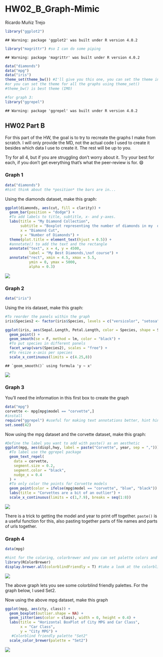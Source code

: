 HW02\_B\_Graph-Mimic
================
Ricardo Muñiz Trejo

``` r
library("ggplot2")
```

    ## Warning: package 'ggplot2' was built under R version 4.0.2

``` r
library("magrittr") #so I can do some piping
```

    ## Warning: package 'magrittr' was built under R version 4.0.2

``` r
data("diamonds")
data("mpg")
data("iris")
theme_set(theme_bw()) #I'll give you this one, you can set the theme individually for graphs
#or you can set the theme for all the graphs using theme_set()
#theme_bw() is best theme (IMO)

#for graph 3:
library("ggrepel")
```

    ## Warning: package 'ggrepel' was built under R version 4.0.2

## HW02 Part B

For this part of the HW, the goal is to try to recreate the graphs I
make from scratch. I will only provide the MD, not the actual code I
used to create it besides which data I use to create it. The rest will
be up to you.

Try for all 4, but if you are struggling don’t worry about it. Try your
best for each, if you don’t get everything that’s what the peer-review
is for. :smile:

### Graph 1

``` r
data("diamonds")
#hint think about the *position* the bars are in...
```

Using the diamonds dataset, make this graph:

``` r
ggplot(diamonds, aes(cut, fill = clarity)) +
  geom_bar(position = "dodge") +
  #To add labels to title, subtitle, x- and y-axes.
  labs(title = "My Diamond Collection", 
       subtitle = "Boxplot representing the number of diamonds in my  diamond collection by \ntype of cut quality and clarity of diamond",
       x = "Diamond Cut", 
       y = "Number of Diamonds") +
  theme(plot.title = element_text(hjust = 0.5)) +
  #annotate() to add the text and the rectangle
  annotate("text", x = 4, y = 4500, 
           label = "My Best Diamonds,\nof course") +
  annotate("rect", xmin = 4.5, xmax = 5.5, 
           ymin = 0, ymax = 5000, 
           alpha = 0.3)
```

![](HW02_B_Mimic_starter_files/figure-gfm/graph1%20code-1.png)<!-- -->

### Graph 2

``` r
data("iris")
```

Using the iris dataset, make this graph:

``` r
#To reorder the panels within the graph
iris$Species2 <- factor(iris$Species, levels = c("versicolor", "setosa", "virginica"))

ggplot(iris, aes(Sepal.Length, Petal.Length, color = Species, shape = Species))+
  geom_point() +
  geom_smooth(se = F, method = lm, color = "black") +
  #To put species in different panels
  facet_wrap(vars(Species2), scales = "free") +
  #To resize x-axis per species
  scale_x_continuous(limits = c(4.25,8))
```

    ## `geom_smooth()` using formula 'y ~ x'

![](HW02_B_Mimic_starter_files/figure-gfm/graph%202%20code-1.png)<!-- -->

### Graph 3

You’ll need the information in this first box to create the graph

``` r
data("mpg")
corvette <- mpg[mpg$model == "corvette",]
#install
require("ggrepel") #useful for making text annotations better, hint hint
set.seed(42)
```

Now using the mpg dataset and the corvette dataset, make this graph:

``` r
#Define the label you want to add with paste() as an aesthetic
ggplot(mpg, aes(displ,hwy, label = paste("Corvette", year, sep = ","))) +
  #To label use the ggrepel package
  geom_text_repel(
    data = corvette,
    segment.size = 0.2,
    segment.color = "black",
    nudge_x = 0.4
  ) +
  #To only color the points for Corvette models
  geom_point(color = ifelse(mpg$model == "corvette", "blue", "black")) +
  labs(title = "Corvettes are a bit of an outlier") +
  scale_x_continuous(limits = c(1,7.9), breaks = seq(1:8))
```

![](HW02_B_Mimic_starter_files/figure-gfm/graph%203%20code-1.png)<!-- -->

There is a trick to getting the model and year to print off together.
`paste()` is a useful function for this, also pasting together parts of
file names and parts of urls together.

### Graph 4

``` r
data(mpg)

#hint for the coloring, colorbrewer and you can set palette colors and make your graphs colorblind friendly
library(RColorBrewer)
display.brewer.all(colorblindFriendly = T) #take a look at the colorblindfriendly options
```

![](HW02_B_Mimic_starter_files/figure-gfm/unnamed-chunk-4-1.png)<!-- -->

The above graph lets you see some colorblind friendly palettes. For the
graph below, I used Set2.

Now using the above mpg dataset, make this graph

``` r
ggplot(mpg, aes(cty, class)) +
  geom_boxplot(outlier.shape = NA) +
  geom_jitter(aes(color = class), width = 0, height = 0.4) +
  labs(title = "Horizontal BoxPlot of City MPG and Car Class",
       x = "Car Class",
       y = "City MPG") +
   #Colorblind friendly palette "Set2"
  scale_color_brewer(palette = "Set2")
```

![](HW02_B_Mimic_starter_files/figure-gfm/graph%204%20code-1.png)<!-- -->

